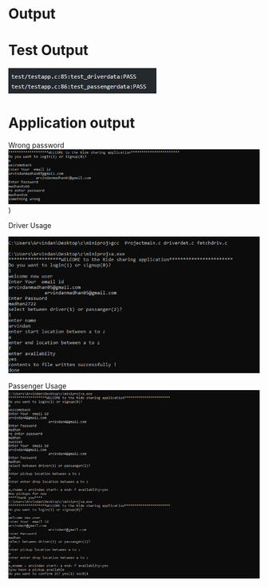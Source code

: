 #   Output

# Test Output
![HighLevelStructuralDiagram](Test.png)


# Application output
 Wrong password
![HighLevelBehaviouralDiagram](wrongcred.png))

 Driver Usage
 
![FeaturesLevelStructuralDiagram](driverdata.png)

Passenger Usage
![FeaturesLevelStructuralDiagram](passenger.png)
